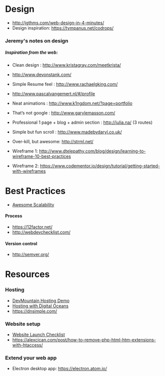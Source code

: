# Design
- http://jgthms.com/web-design-in-4-minutes/
- Design inspiration: https://tympanus.net/codrops/

### Jeremy's notes on design

##### Inspiration from the web:
- Clean design : http://www.kristagray.com/meetkrista/
- http://www.devonstank.com/
- Simple Resume feel : http://www.rachaelgking.com/
- http://www.pascalvangemert.nl/#/profile
- Neat animations : http://www.k1ngdom.net/?page=portfolio
- That’s not google : http://www.garylemasson.com/
- Professional 1 page + blog + admin section : http://julia.na/ (3 routes)
- Simple but fun scroll : http://www.madebydaryl.co.uk/
- Over-kill, but awesome: http://strml.net/

- Wireframe 1: http://www.dtelepathy.com/blog/design/learning-to-wireframe-10-best-practices
- Wireframe 2: https://www.codementor.io/design/tutorial/getting-started-with-wireframes


# Best Practices
- [Awesome Scalability](https://github.com/binhnguyennus/awesome-scalability)

#### Process
- https://12factor.net/
- http://webdevchecklist.com/

#### Version control
- http://semver.org/


# Resources
### Hosting
- [DevMountain Hosting Demo](https://github.com/DevMountain/Hosting-demo-postgres)
- [Hosting with Digital Oceans](https://github.com/zacanger/doc/blob/master/digital-ocean.md)
- https://dnsimple.com/

### Website setup
- [Website Launch Checklist](https://github.com/zacanger/doc/blob/master/website_launch_checklist.md)
- https://alexcican.com/post/how-to-remove-php-html-htm-extensions-with-htaccess/

### Extend your web app
- Electron desktop app: https://electron.atom.io/
